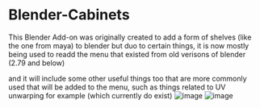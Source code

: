 # Blender-Cabinets
This Blender Add-on was originally created to add a form of shelves (like the one from maya) to blender but duo to certain things, it is now mostly being used to readd the menu that existed
from old verisons of blender (2.79 and below)

and it will include some other useful things too that are more commonly used that will be added to the menu, such as things related to UV unwarping for example (which currently do exist)
![image](https://github.com/leobaker202/Blender-Cabinets/assets/70982565/47059c45-a2ae-4362-b190-a25361971877)
![image](https://github.com/leobaker202/Blender-Cabinets/assets/70982565/a3320d5f-7b9b-42ae-82c5-4707f202032c)


